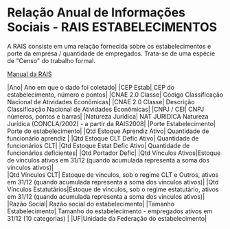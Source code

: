 # Relação Anual de Informações Sociais - RAIS ESTABELECIMENTOS

A RAIS consiste em uma relação fornecida sobre os estabelecimentos e porte da empresa / quantidade de empregados. Trata-se de uma espécie de "Censo" do trabalho formal. 

[Manual da RAIS](http://www.rais.gov.br/sitio/rais_ftp/ManualRAIS2018.pdf)

|Ano| Ano em que o dado foi coletado|
|CEP Estab| CEP do estabelecimento, número e pontos|
|CNAE 2.0 Classe| Código Classificação Nacional de Atividades Econômicas|
|CNAE 2.0 Classe| Descrição Classificação Nacional de Atividades Econômicas|
|CNPJ / CEI| CNPJ números, pontos e barras|
|Natureza Jurídica| NAT JURIDICA Natureza Jurídica (CONCLA/2002) - a partir da RAIS2008|
|Porte Estabelecimento| Porte do estabelecimento|
|Qtd Estoque Aprendiz Ativo| Quantidade de funcionário aprendiz |
|Qtd Estoque CLT Defic Ativo| Quantidade de funcionários CLT| 
|Qtd Estoque Estat Defic Ativo| Quantidade de funcionários deficientes|
|Qtd Portador Defic| 
|Qtd Vínculos Ativos|Estoque de vínculos ativos em 31/12 (quando acumulada representa a soma dos vinculos ativos)|   
|Qtd Vínculos CLT| Estoque de vínculos, sob o regime CLT e Outros, ativos em 31/12 (quando acumulada representa a soma dos vinculos ativos)|
|Qtd Vínculos Estatutários|Estoque de vínculos, sob o regime estatutário, ativos em 31/12 (quando acumulada representa a soma dos vinculos ativos)|
|Razão Social| Razão social do estabelecimento|
|Tamanho Estabelecimento| Tamanho do estabelecimento - empregados ativos em 31/12 (10 categorias) |
|UF|Unidade da Federação do estabelecimento|
